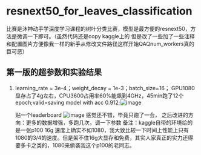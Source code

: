 # resnext50_for_leaves_classification
比赛是沐神动手学深度学习课程的树叶分类比赛，模型是最方便的resnext50，方法是微调一下即可。（虽然代码还是copy kaggle上的 但是改了一些加了一些注释和配置图片方便像我一样的新手从修改文件路径这样开始QAQnum_workers真的巨可恶）


## 第一版的超参数和实验结果
1.  learning_rate = 3e-4；weight_decay = 1e-3；batch_size=16；
    GPU1080显存占了4g左右，CPU3600占用率60%能飙到4GHz，45min跑了12个epoch;valid=saving model with acc 0.912;![image](https://user-images.githubusercontent.com/89777846/226321420-8232ac85-6e68-46ca-82cc-e98d2188288a.png)

    贴一个leaderboard
![image](https://user-images.githubusercontent.com/89777846/226322136-7d00ccef-715e-4b13-89bc-91f78207a7cb.png)
    感觉还不错，毕竟只跑了一会，
    之后改进的方向：更多的数据增强，多跑几次，调一下参数
备注：kaggle自带的环境给的是一张p100 16g  速度上确实不如1080，我大致比较一下时间上性能上只有1080的3/4的速度。但是架不住16g大显存和免费，其实人家真正的实力还得要多卡之类的，1080来偷袭我这个p100的老同志。
